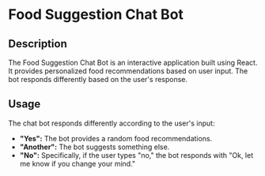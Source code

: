# Food Suggestion Chat Bot

## Description

The Food Suggestion Chat Bot is an interactive application built using React. It provides personalized food recommendations based on user input. The bot responds differently based on the user's response.

## Usage

The chat bot responds differently according to the user's input:
- **"Yes":** The bot provides a random food recommendations.
- **"Another":** The bot suggests something else.
- **"No":** Specifically, if the user types "no," the bot responds with "Ok, let me know if you change your mind."

